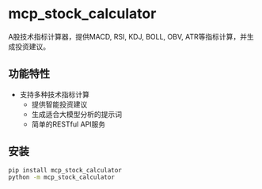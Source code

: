 # mcp_stock_calculator

A股技术指标计算器，提供MACD, RSI, KDJ, BOLL, OBV, ATR等指标计算，并生成投资建议。

## 功能特性

- 支持多种技术指标计算
  - 提供智能投资建议
  - 生成适合大模型分析的提示词
  - 简单的RESTful API服务

## 安装

```bash
pip install mcp_stock_calculator
python -m mcp_stock_calculator